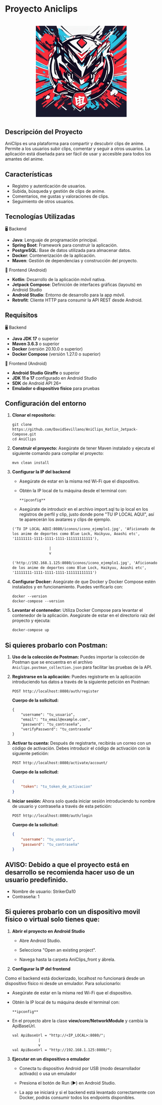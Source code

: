 # Proyecto Aniclips

<h1 align="center">
    <img src="https://github.com/DavidSevillano/AniClips/blob/main/logo.jpg" alt="logo_aniclips"  width="300" height="300">
</h1>

## Descripción del Proyecto

AniClips es una plataforma para compartir y descubrir clips de anime. Permite a los usuarios subir clips, comentar y seguir a otros usuarios. La aplicación está diseñada para ser fácil de usar y accesible para todos los amantes del anime.

## Características

   - Registro y autenticación de usuarios.
   - Subida, búsqueda y gestión de clips de anime.
   - Comentarios, me gustas y valoraciones de clips.
   - Seguimiento de otros usuarios.
     
## Tecnologías Utilizadas

   🖥️ Backend
   
   - **Java**: Lenguaje de programación principal.
   - **Spring Boot**: Framework para construir la aplicación.
   - **PostgreSQL**: Base de datos utilizada para almacenar datos.
   - **Docker**: Contenerización de la aplicación.
   - **Maven**: Gestión de dependencias y construcción del proyecto.

   📱 Frontend (Android)

   - **Kotlin**: Desarrollo de la aplicación móvil nativa.
   - **Jetpack Compose**: Definición de interfaces gráficas (layouts) en Android Studio
   - **Android Studio**: Entorno de desarrollo para la app móvil.
   - **Retrofit**: Cliente HTTP para consumir la API REST desde Android.

## Requisitos

   🖥️ Backend

   - **Java JDK 17** o superior
   - **Maven 3.6.3** o superior
   - **Docker** (versión 20.10.0 o superior)
   - **Docker Compose** (versión 1.27.0 o superior)

   📱 Frontend (Android)

   - **Android Studio Giraffe** o superior
   - **JDK 11 o 17** configurado en Android Studio
   - **SDK** de Android API 26+
   - **Emulador o dispositivo físico** para pruebas

## Configuración del entorno

1. **Clonar el repositorio:**
   ```
   git clone https://github.com/DavidSevillano/AniClips_Kotlin_Jetpack-Compose.git
   cd AniClips
   ```

2. **Construir el proyecto:**
   Asegúrate de tener Maven instalado y ejecuta el siguiente comando para compilar el proyecto:
   ```
   mvn clean install
   ```

3. **Configurar la IP del backend**

   - Asegúrate de estar en la misma red Wi-Fi que el dispositivo.
     
   - Obtén la IP local de tu máquina desde el terminal con:
        ```
     **ipconfig**
        ```
   - Asegúrate de introducir en el archivo import.sql tu ip local en los registros de perfil y clip, justo donde pone "TU IP LOCAL AQUI", así te aparecerán los avatares y clips de ejemplo.
   ```
   ('TU IP LOCAL AQUI:8080/iconos/icono_ejemplo1.jpg', 'Aficionado de los anime de deportes como Blue Lock, Haikyuu, Aoashi etc', '11111111-1111-1111-1111-111111111111'),
   
                    |
                    v
    
   ('http://192.168.1.125:8080/iconos/icono_ejemplo1.jpg', 'Aficionado de los anime de deportes como Blue Lock, Haikyuu, Aoashi etc', '11111111-1111-1111-1111-111111111111')
   ```

4. **Configurar Docker:**
   Asegúrate de que Docker y Docker Compose estén instalados y en funcionamiento. Puedes verificarlo con:
   ```
   docker --version
   docker-compose --version
   ```

5. **Levantar el contenedor:**
   Utiliza Docker Compose para levantar el contenedor de la aplicación. Asegúrate de estar en el directorio raíz del proyecto y ejecuta:
   ```bash
   docker-compose up
   ```

## Si quieres probarlo con Postman:

1. **Uso de la colección de Postman:**
   Puedes importar la colección de Postman que se encuentra en el archivo `Aniclips.postman_collection.json` para facilitar las pruebas de la API.

2. **Registrarse en la aplicación:**
   Puedes registrarte en la aplicación introduciendo tus datos a través de la siguiente petición en Postman:
   ```
   POST http://localhost:8080/auth/register
   ```

   **Cuerpo de la solicitud:**
   ```
   {
       "username": "tu_usuario",
       "email": "tu_email@example.com",
       "password": "tu_contraseña",
       "verifyPassword": "tu_contraseña"
   }
   ```

3. **Activar tu cuenta:**
   Después de registrarte, recibirás un correo con un código de activación. Debes introducir el código de activación con la siguiente petición:
   ```
   POST http://localhost:8080/activate/account/
   ```

   **Cuerpo de la solicitud:**
   ```json
   {
       "token": "tu_token_de_activacion"
   }
   ```

4. **Iniciar sesión:**
   Ahora solo queda iniciar sesión introduciendo tu nombre de usuario y contraseña a través de esta petición:
   ```
   POST http://localhost:8080/auth/login
   ```

   **Cuerpo de la solicitud:**
   ```json
   {
       "username": "tu_usuario",
       "password": "tu_contraseña"
   }
   ```
   
## AVISO: Debido a que el proyecto está en desarrollo se recomienda hacer uso de un usuario predefinido.

- Nombre de usuario: StrikerDa10
- Contraseña: 1

## Si quieres probarlo con un dispositivo movil físico o virtual solo tienes que:

1. **Abrir el proyecto en Android Studio**

    - Abre Android Studio.

    - Selecciona "Open an existing project".

    - Navega hasta la carpeta AniClips_front y ábrela.
  
2. **Configurar la IP del frontend**

Como el backend está dockerizado, localhost no funcionará desde un dispositivo físico ni desde un emulador. Para solucionarlo:

   - Asegúrate de estar en la misma red Wi-Fi que el dispositivo.
     
   - Obtén la IP local de tu máquina desde el terminal con:
        ```
     **ipconfig**
        ```

   - En el proyecto abre la clase **view/core/NetworkModule** y cambia la ApiBaseUrl.
        ```
     val ApiBaseUrl = "http://<IP_LOCAL>:8080/";
                    |
                    v
     val ApiBaseUrl = "http://192.168.1.125:8080/";
        ```

3. **Ejecutar en un dispositivo o emulador**

   - Conecta tu dispositivo Android por USB (modo desarrollador activado) o usa un emulador
     
   - Presiona el botón de Run (▶️) en Android Studio.
     
   - La app se iniciará y si el backend está levantado correctamente con Docker, podrás consumir todos los endpoints disponibles.
